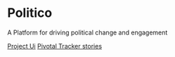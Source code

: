 # Politico

A Platform for driving political change and engagement

[Project Ui](https://tevinthuku.github.io/Politico/UI/index.html)
[Pivotal Tracker stories](https://www.pivotaltracker.com/n/projects/2241721)
